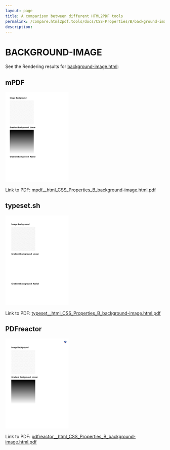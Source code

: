 ```yaml
---
layout: page
title: A comparison between different HTML2PDF tools
permalink: /compare.html2pdf.tools/docs/CSS-Properties/B/background-image.md
description: 
---
```


# BACKGROUND-IMAGE

See the Rendering results for [background-image.html](/html/CSS%20Properties/B/background-image.html):

## mPDF
![](mpdf__html_CSS_Properties_B_background-image.html.png) 

Link to PDF: [mpdf__html_CSS_Properties_B_background-image.html.pdf](mpdf__html_CSS_Properties_B_background-image.html.pdf)

## typeset.sh
![](typeset__html_CSS_Properties_B_background-image.html.png) 

Link to PDF: [typeset__html_CSS_Properties_B_background-image.html.pdf](typeset__html_CSS_Properties_B_background-image.html.pdf)

## PDFreactor
![](pdfreactor__html_CSS_Properties_B_background-image.html.png) 

Link to PDF: [pdfreactor__html_CSS_Properties_B_background-image.html.pdf](pdfreactor__html_CSS_Properties_B_background-image.html.pdf)
